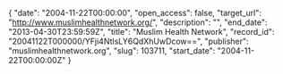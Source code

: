 {
  "date": "2004-11-22T00:00:00", 
  "open_access": false, 
  "target_url": "http://www.muslimhealthnetwork.org/", 
  "description": "", 
  "end_date": "2013-04-30T23:59:59Z", 
  "title": "Muslim Health Network", 
  "record_id": "20041122T000000/YFji4NtlsLY6QdXhUwDcow==", 
  "publisher": "muslimhealthnetwork.org", 
  "slug": 103711, 
  "start_date": "2004-11-22T00:00:00Z"
}

